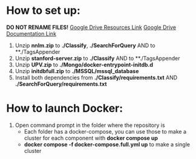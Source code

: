 # How to set up:
**DO NOT RENAME FILES!**
[Google Drive Resources Link](https://drive.google.com/drive/folders/1RrKFhvpfSOd_NvZDBaOigv3vfshP8UG8?usp=sharing)
[Google Drive Documentation Link](https://docs.google.com/document/d/1HQApeNb_5khwMVWohOqjiFUCEU5NX-4kRssoVjRMGxs?usp=sharing)

1. Unzip **nnlm.zip** to **./Classify**, **./SearchForQuery** AND to **./TagsAppender
2. Unzip **stanford-server.zip** to **./Classify** AND to **./TagsAppender
3. Unzip **UPV.zip** to **./Mongo/docker-entrypoint-initdb.d**
4. Unzip **initdbfull.zip** to **./MSSQL/mssql_database**
5. Install both dependencies from **./Classify/requirements.txt** AND **./SearchForQuery/requirements.txt**

# How to launch Docker:
1. Open command prompt in the folder where the repository is
	- Each folder has a docker-compose, you can use those to make a cluster for each component with **docker compose up**
	- **docker compose -f docker-compose.full.yml up** to make a single cluster